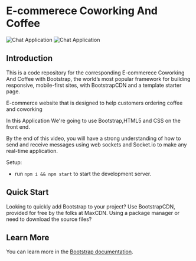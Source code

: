 # E-commerece Coworking And Coffee


![Chat Application](../READmeImg/homescreen.png)     ![Chat Application](../READmeImg/coffeescreen.png)

## Introduction
This is a code repository for the corresponding E-commerece Coworking And Coffee with Bootstrap, the world’s most popular framework for building responsive, mobile-first sites, with BootstrapCDN and a template starter page.

E-commerce website that is designed to help customers ordering coffee and coworking

In this  Application We're going to use  Bootstrap,HTML5 and CSS on the front end.

By the end of this video, you will have a strong understanding of how to send and receive messages using web sockets and Socket.io to make any real-time application.

Setup:
- run ```npm i && npm start``` to start the development server.

## Quick Start
Looking to quickly add Bootstrap to your project? Use BootstrapCDN, provided for free by the folks at MaxCDN. Using a package manager or need to download the source files?

## Learn More
You can learn more in the [Bootstrap documentation](https://getbootstrap.com/docs/4.0/getting-started/introduction/).

